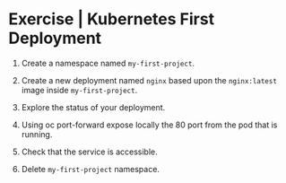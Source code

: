 # Exercise | Kubernetes First Deployment

1. Create a namespace named `my-first-project`.

2. Create a new deployment named `nginx` based upon the `nginx:latest` image inside `my-first-project`.

3. Explore the status of your deployment.

4. Using oc port-forward expose locally the 80 port from the pod that is running.

5. Check that the service is accessible.

6. Delete `my-first-project` namespace.

